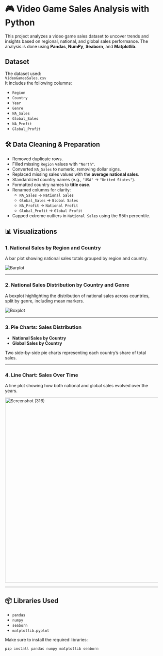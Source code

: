 
# 🎮 Video Game Sales Analysis with Python

This project analyzes a video game sales dataset to uncover trends and insights based on regional, national, and global sales performance. The analysis is done using **Pandas**, **NumPy**, **Seaborn**, and **Matplotlib**.

## Dataset

The dataset used:  
`VideoGamesSales.csv`  
It includes the following columns:
- `Region`
- `Country`
- `Year`
- `Genre`
- `NA_Sales`
- `Global_Sales`
- `NA_Profit`
- `Global_Profit`

## 🛠️ Data Cleaning & Preparation

- Removed duplicate rows.
- Filled missing `Region` values with `"North"`.
- Converted `NA_Sales` to numeric, removing dollar signs.
- Replaced missing sales values with the **average national sales**.
- Standardized country names (e.g., `"USA"` → `"United States"`).
- Formatted country names to **title case**.
- Renamed columns for clarity:
  - `NA_Sales` → `National Sales`
  - `Global_Sales` → `Global Sales`
  - `NA_Profit` → `National Profit`
  - `Global_Profit` → `Global Profit`
- Capped extreme outliers in `National Sales` using the 95th percentile.

## 📊 Visualizations

### 1. National Sales by Region and Country

A bar plot showing national sales totals grouped by region and country.

![Barplot](<img width="1549" height="779" alt="Screenshot (314)" src="https://github.com/user-attachments/assets/b1dccb06-acae-42c1-ac41-e12ca20911cb" />
)

---

### 2. National Sales Distribution by Country and Genre

A boxplot highlighting the distribution of national sales across countries, split by genre, including mean markers.

![Boxplot](<img width="1222" height="797" alt="Screenshot (315)" src="https://github.com/user-attachments/assets/2968c2f1-4114-406f-b4a3-1b4febfa697b" />
)

---

### 3. Pie Charts: Sales Distribution

- **National Sales by Country**
- **Global Sales by Country**

Two side-by-side pie charts representing each country’s share of total sales.

---

### 4. Line Chart: Sales Over Time

A line plot showing how both national and global sales evolved over the years.

<img width="1194" height="608" alt="Screenshot (316)" src="https://github.com/user-attachments/assets/b2585ac1-1632-4835-acd2-dc6850e64543" />


---

## 📦 Libraries Used

- `pandas`
- `numpy`
- `seaborn`
- `matplotlib.pyplot`

Make sure to install the required libraries:

```bash
pip install pandas numpy matplotlib seaborn
